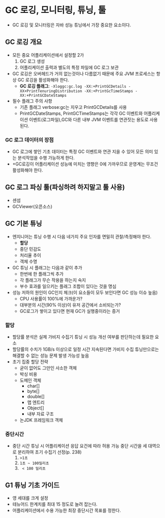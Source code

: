 # GC 로깅, 모니터링, 튜닝, 툴
- GC 로깅 및 모니터링은 자바 성능 튜닝에서 가장 중요한 요소이다.

## GC 로깅 개요
- 모든 중요 어플리케이션에서 설정할 2가
  1. GC 로그 생성
  2. 어플리케이션 출력과 별도의 특정 파일에 GC 로그 보관 
- GC 로깅은 오버헤드가 거의 없는것이나 다름없기 때문에 주요 JVM 프로세스는 항상 GC 로깅을 활성화해야 한다.
  - **GC 로깅 플래그**: `-Xloggc:gc.log -XX:+PrintGCDetails -XX+PrintTenuringDistribution -XX:+PrintGcTimeStamps -XX:+PrintGCDateStamps`
- 필수 플래그 주의 사항
  - 기존 플래그 verbose:gc는 지우고 PrintGCDetails를 사용
  - PrintGCDateStamps, PrintGCTimeStamps는 각각 GC 이벤트와 어플리케이션 이벤트(로그파일),GC와 다른 내부 JVM 이벤트를 연관짓는 용도로 사용된다.

### GC 로그 데이터의 장점
- GC 로그에 쌓인 기초 데이터는 특정 GC 이벤트와 연관 지을 수 있어 모든 의미 있는 분석작업을 수행 가능하게 한다.
- +GC로깅이 어플리케이션 성능에 미치는 영향은 0에 가까우므로 운영계는 무조건 활성화해야 한다.

## GC 로그 파싱 툴(파싱하려 하지말고 툴 사용)
- 센섬
- GCViewer(오픈소스)

## GC 기본 튜닝
- 엔지니어는 튜닝 수행 시 다음 네가지 주요 인자를 면밀히 관찰/측정해야 한다.
  - **할당**
  - 중단 민감도
  - 처리율 추이
  - 객체 수명
- GC 튜닝 시 플래그는 다음과 같이 추가
  - 한번에 한 플래그씩 추가
  - 각 플래그가 무슨 작용을 하는지 숙지
  - 부수 효과를 일으키는 플래그 조합이 있다는 것을 명심
- 성능 저하의 원인이 GC인지 체크(이 요소들이 모두 보인다면 GC 성능 이슈 높음) 
  - CPU 사용률이 100%에 가까운가?
  - 대부분의 시간(90% 이상)이 유저 공간에서 소비되는가?
  - GC로그가 쌓이고 있다면 현재 GC가 실행중이라는 증거

### 할당
- 할당률 분석은 실제 가비지 수집기 튜닝 시 성능 개선 여부를 판단하는데 필요한 요소
- 할당률의 수치가 1GB/s 이상으로 일정 시간 지속된다면 가비지 수집 튜닝만으로는 해결할 수 없는 성능 문제 발생 가능성 높음
- 초기 집중 할당 전략
  - 굳이 없어도 그만인 사소한 객체
  - 박싱 비용
  - 도메인 객체
    - char[]
    - byte[]
    - double[]
    - 맵 엔트리
    - Object[]
    - 내부 자료 구조
  - 논JDK 프레임워크 객체

### 중단시간
- 중단 시간 튜닝 시 어플리케이션 응답 요건에 따라 허용 가능 중단 시간을 세 대역으로 분리하여 초기 수집기 선정(p. 238)
  1. ` >1초 `
  2. `1초 ~ 100밀리초`
  3. ` < 100 밀리초`

## G1 튜닝 기초 가이드
- 영 세대를 크게 설정
- 테뉴어드 한계치를 최대 15 정도로 늘려 잡는다.
- 어플리케이션에서 수용 가능한 최장 중단시간 목표를 정한다.
